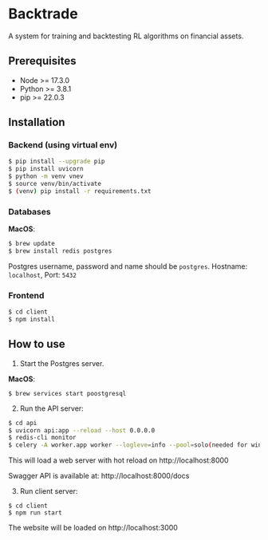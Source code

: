 # Backtrade

A system for training and backtesting RL algorithms on financial assets.

## Prerequisites
* Node >= 17.3.0
* Python >= 3.8.1
* pip >= 22.0.3

## Installation

### Backend (using virtual env)
```sh
$ pip install --upgrade pip
$ pip install uvicorn
$ python -m venv vnev
$ source venv/bin/activate
$ (venv) pip install -r requirements.txt
```

### Databases

**MacOS**:
```sh
$ brew update
$ brew install redis postgres
```

Postgres username, password and name should be `postgres`.
Hostname: `localhost`, Port: `5432`

### Frontend
```sh
$ cd client
$ npm install
```

## How to use
1. Start the Postgres server.

**MacOS**:
```
$ brew services start poostgresql
```
2. Run the API server:  
```sh
$ cd api
$ uvicorn api:app --reload --host 0.0.0.0
$ redis-cli monitor
$ celery -A worker.app worker --logleve=info --pool=solo(needed for windows) (from withing the api folder)
```

This will load a web server with hot reload on http://localhost:8000

Swagger API is available at: http://localhost:8000/docs

3. Run client server:
```
$ cd client
$ npm run start
```

The website will be loaded on http://localhost:3000
